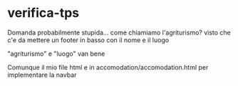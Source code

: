 # verifica-tps
Domanda probabilmente stupida... come chiamiamo l'agriturismo? visto che c'e da mettere un footer in basso con il nome e il luogo

"agriturismo" e "luogo" van bene

Comunque il mio file html e in accomodation/accomodation.html per implementare la navbar 

